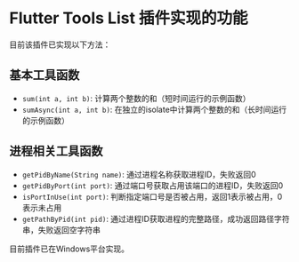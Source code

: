 # Flutter Tools List 插件实现的功能

目前该插件已实现以下方法：

## 基本工具函数

- `sum(int a, int b)`: 计算两个整数的和（短时间运行的示例函数）
- `sumAsync(int a, int b)`: 在独立的isolate中计算两个整数的和（长时间运行的示例函数）

## 进程相关工具函数

- `getPidByName(String name)`: 通过进程名称获取进程ID，失败返回0
- `getPidByPort(int port)`: 通过端口号获取占用该端口的进程ID，失败返回0
- `isPortInUse(int port)`: 判断指定端口号是否被占用，返回1表示被占用，0表示未占用
- `getPathByPid(int pid)`: 通过进程ID获取进程的完整路径，成功返回路径字符串，失败返回空字符串

目前插件已在Windows平台实现。